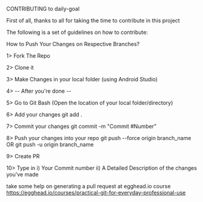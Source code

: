 CONTRIBUTING to daily-goal

First of all, thanks to all for taking the time to contribute in this project

The following is a set of guidelines on how to contribute:

How to Push Your Changes on Respective Branches?

1> Fork The Repo

2> Clone it

3> Make Changes in your local folder (using Android Studio)

4> -- After you're done --

5> Go to Git Bash (Open the location of your local folder/directory)

6> Add your changes git add .

7> Commit your changes git commit -m "Commit #Number"

8> Push your changes into your repo git push --force origin branch_name OR git push -u origin branch_name

9> Create PR

10> Type in i) Your Commit number ii) A Detailed Description of the changes you've made

take some help on generating a pull request at egghead.io course https://egghead.io/courses/practical-git-for-everyday-professional-use